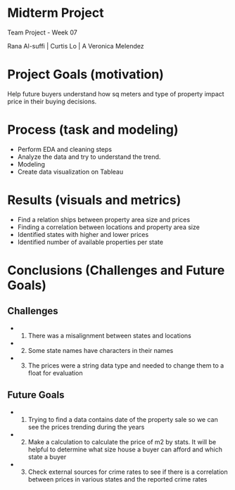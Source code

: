 # Midterm Project
Team Project - Week 07

Rana Al-suffi | Curtis Lo | A Veronica Melendez

# Project Goals (motivation)
Help future buyers understand how sq meters and type of property impact price in their buying decisions.

# Process (task and modeling)
- Perform EDA and cleaning steps
- Analyze the data and try to understand the trend.
- Modeling
- Create data visualization on Tableau

# Results (visuals and metrics)
- Find a relation ships between property area size and prices
- Finding a correlation between locations and property area size
- Identified states with higher and lower prices
- Identified number of available properties per state

# Conclusions (Challenges  and Future Goals)
## Challenges 
- 1. There was a misalignment between states and locations
- 2. Some state names have characters in their names
- 3. The prices were a string data type and needed to change them to a float for evaluation

## Future Goals
- 1. Trying to find a data contains date of the property sale so we can see the prices trending during the years
- 2. Make a calculation to calculate the price of m2 by stats. It will be helpful to determine what size house a buyer can afford and which state a buyer
- 3. Check external sources for crime rates to see if there is a correlation between prices in various states and the reported crime rates
